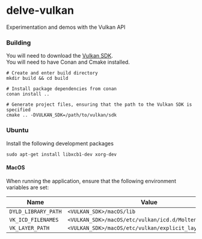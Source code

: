 # delve-vulkan

Experimentation and demos with the Vulkan API

### Building
You will need to download the [Vulkan SDK](https://vulkan.lunarg.com/).  
You will need to have Conan and Cmake installed.

```shell script
# Create and enter build directory
mkdir build && cd build

# Install package dependencies from conan
conan install ..

# Generate project files, ensuring that the path to the Vulkan SDK is specified
cmake .. -DVULKAN_SDK=/path/to/vulkan/sdk
```
### Ubuntu
Install the following development packages

```shell script
sudo apt-get install libxcb1-dev xorg-dev
```

#### MacOS
When running the application, ensure that the following environment variables are set:

| Name | Value |
| ----------- | ----------- |
| `DYLD_LIBRARY_PATH` | `<VULKAN_SDK>/macOS/lib`
| `VK_ICD_FILENAMES` | `<VULKAN_SDK>/macOS/etc/vulkan/icd.d/MoltenVK_icd.json` |
| `VK_LAYER_PATH` | `<VULKAN_SDK>/macOS/etc/vulkan/explicit_layer.d` |


